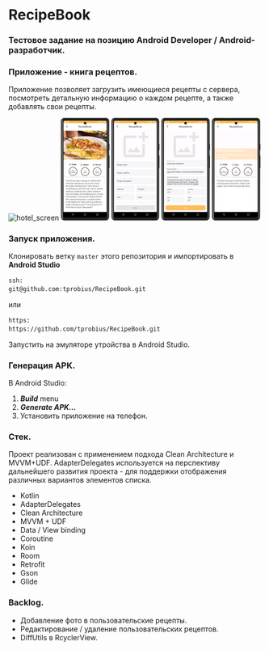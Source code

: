 # RecipeBook

### Тестовое задание на позицию Android Developer / Android-разработчик.

### Приложение - книга рецептов.

<p>
  Приложение позволяет загрузить имеющиеся рецепты с сервера, посмотреть детальную информацию о каждом рецепте, а также добавлять свои рецепты.
</p>

<p>  
    <img src="./screenshots/Screenshot_20230925_190102.png" alt="hotel_screen" width="19%" height="auto">
    <img src="./screenshots/Screenshot_20230925_190126.png" alt="room_data" width="19%" height="auto">
    <img src="./screenshots/Screenshot_20230925_190142.png" alt="booking_screen" width="19%" height="auto">
    <img src="./screenshots/Screenshot_20230925_192000.png" alt="payment_screen" width="19%" height="auto">
    <img src="./screenshots/Screenshot_20230925_192039.png" alt="payment_screen" width="19%" height="auto">
</p>

### Запуск приложения.

Клонировать ветку `master` этого репозитория и импортировать в **Android Studio**
```bash
ssh:
git@github.com:tprobius/RecipeBook.git
```
или

```bash
https:
https://github.com/tprobius/RecipeBook.git
```

Запустить на эмуляторе утройства в Android Studio.

### Генерация APK.

В Android Studio:
1. ***Build*** menu
2. ***Generate APK...***
3. Установить приложение на телефон.

### Стек.

Проект реализован с применением подхода Clean Architecture и MVVM+UDF. 
AdapterDelegates используется на перспективу дальнейшего развития проекта - для поддержки отображения различных вариантов элементов списка.

- Kotlin
- AdapterDelegates
- Clean Architecture
- MVVM + UDF
- Data / View binding
- Coroutine
- Koin
- Room
- Retrofit
- Gson
- Glide

### Backlog.

- Добавление фото в пользовательские рецепты.
- Редактирование / удаление пользовательских рецептов.
- DiffUtils в RcyclerView.

